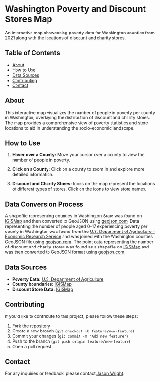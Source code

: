 # Washington Poverty and Discount Stores Map

An interactive map showcasing poverty data for Washington counties from 2021 along with the locations of discount and charity stores.

## Table of Contents
- [About](#about)
- [How to Use](#how-to-use)
- [Data Sources](#data-sources)
- [Contributing](#contributing)
- [Contact](#contact)

## About

This interactive map visualizes the number of people in poverty per county in Washington, overlaying the distribution of discount and charity stores. The map provides a comprehensive view of poverty statistics and store locations to aid in understanding the socio-economic landscape.

## How to Use

1. **Hover over a County:** Move your cursor over a county to view the number of people in poverty.

2. **Click on a County:** Click on a county to zoom in and explore more detailed information.

3. **Discount and Charity Stores:** Icons on the map represent the locations of different types of stores. Click on the icons to view store names.

## Data Conversion Process

A shapefile representing counties in Washington State was found on [IGISMap](https://www.igismap.com/download-washington-state-gis-maps-boundary-counties-rail-highway/) and then converted to GeoJSON using [geojson.com](http://geojson.com). Data representing the number of people aged 0-17 experiencing poverty per county in Washington was found from the [U.S. Department of Agriculture - Economic Research Service](https://www.ers.usda.gov/data-products/county-level-data-sets/county-level-data-sets-download-data/) and was joined with the Washington counties GeoJSON file using [geojson.com](http://geojson.com). The point data representing the number of discount and charity stores was found as a shapefile on [IGISMap](https://www.igismap.com/download-washington-state-gis-maps-boundary-counties-rail-highway/) and was then converted to GeoJSON format using [geojson.com](http://geojson.com).

## Data Sources

- **Poverty Data:** [U.S. Department of Agriculture](https://www.ers.usda.gov/data-products/county-level-data-sets/county-level-data-sets-download-data/)
- **County boundaries:** [IGISMap](https://www.igismap.com/download-washington-state-gis-maps-boundary-counties-rail-highway/)
- **Discount Store Data:** [IGISMap](https://map.igismap.com/gis-data/129836/united%20states-washington/discount_stores_and_charity_point)

## Contributing

If you'd like to contribute to this project, please follow these steps:

1. Fork the repository
2. Create a new branch (`git checkout -b feature/new-feature`)
3. Commit your changes (`git commit -m 'Add new feature'`)
4. Push to the branch (`git push origin feature/new-feature`)
5. Open a pull request

## Contact

For any inquiries or feedback, please contact [Jason Wright](mailto:wrightjd5@appstate.edu).
